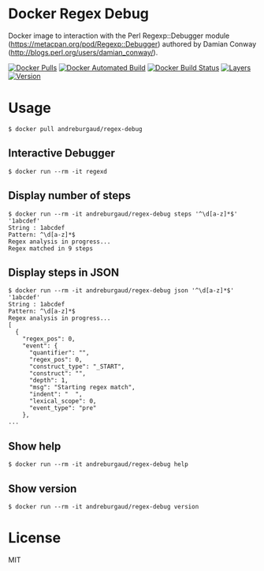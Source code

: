 # Docker Regex Debug

Docker image to interaction with the Perl Regexp::Debugger module (https://metacpan.org/pod/Regexp::Debugger) authored by Damian Conway (http://blogs.perl.org/users/damian_conway/).

[![Docker Pulls](https://img.shields.io/docker/pulls/andreburgaud/regex-debug.svg)](https://hub.docker.com/r/andreburgaud/regex-debug)
[![Docker Automated Build](https://img.shields.io/docker/automated/andreburgaud/regex-debug.svg)](https://hub.docker.com/r/andreburgaud/regex-debug)
[![Docker Build Status](https://img.shields.io/docker/build/andreburgaud/regex-debug.svg)](https://hub.docker.com/r/andreburgaud/regex-debug)
[![Layers](https://images.microbadger.com/badges/image/andreburgaud/regex-debug.svg)](https://microbadger.com/images/andreburgaud/regex-debug)
[![Version](https://images.microbadger.com/badges/version/andreburgaud/regex-debug.svg)](https://microbadger.com/images/andreburgaud/regex-debug)

# Usage

```
$ docker pull andreburgaud/regex-debug
```

## Interactive Debugger

```
$ docker run --rm -it regexd
```

## Display number of steps

```
$ docker run --rm -it andreburgaud/regex-debug steps '^\d[a-z]*$' '1abcdef'
String : 1abcdef
Pattern: ^\d[a-z]*$
Regex analysis in progress...
Regex matched in 9 steps
```

## Display steps in JSON

```
$ docker run --rm -it andreburgaud/regex-debug json '^\d[a-z]*$' '1abcdef'
String : 1abcdef
Pattern: ^\d[a-z]*$
Regex analysis in progress...
[
  {
    "regex_pos": 0,
    "event": {
      "quantifier": "",
      "regex_pos": 0,
      "construct_type": "_START",
      "construct": "",
      "depth": 1,
      "msg": "Starting regex match",
      "indent": "  ",
      "lexical_scope": 0,
      "event_type": "pre"
    },
...
```

## Show help

```
$ docker run --rm -it andreburgaud/regex-debug help
```

## Show version

```
$ docker run --rm -it andreburgaud/regex-debug version
```

# License

MIT